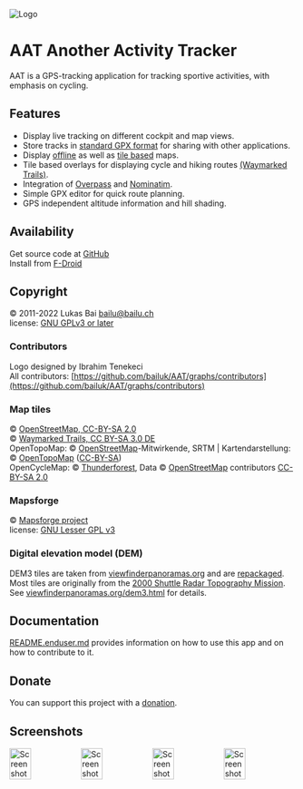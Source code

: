 ![Logo](aat-android/src/main/res/mipmap-xhdpi/ic_launcher.png)

# AAT Another Activity Tracker
AAT is a GPS-tracking application for tracking sportive activities, with emphasis on cycling.

## Features
* Display live tracking on different cockpit and map views.
* Store tracks in [standard GPX format](https://www.topografix.com/gpx.asp) for sharing with other applications.
* Display [offline](https://github.com/mapsforge/mapsforge/blob/master/docs/Mapsforge-Maps.md) as well as [tile based](https://www.openstreetmap.org) maps.
* Tile based overlays for displaying cycle and hiking routes [(Waymarked Trails)](http://www.waymarkedtrails.org/).
* Integration of [Overpass](http://wiki.openstreetmap.org/wiki/Overpass_API) and [Nominatim](http://nominatim.openstreetmap.org).
* Simple GPX editor for quick route planning.
* GPS independent altitude information and hill shading.

## Availability
Get source code at [GitHub](https://github.com/bailuk/AAT)  
Install from [F-Droid](https://f-droid.org/repository/browse/?fdid=ch.bailu.aat)

## Copyright
© 2011-2022 Lukas Bai bailu@bailu.ch  
license: [GNU GPLv3 or later](http://www.gnu.org/licenses/gpl.html)  

### Contributors
Logo designed by Ibrahim Tenekeci  
All contributors: [https://github.com/bailuk/AAT/graphs/contributors](https://github.com/bailuk/AAT/graphs/contributors)

### Map tiles
© [OpenStreetMap, CC-BY-SA 2.0](http://wiki.openstreetmap.org/wiki/Legal_FAQ)  
© [Waymarked Trails, CC BY-SA 3.0 DE](http://waymarkedtrails.org/en/help/legal)  
OpenTopoMap: © [OpenStreetMap](https://www.openstreetmap.org/copyright)-Mitwirkende, SRTM | Kartendarstellung: © [OpenTopoMap](https://opentopomap.org/#map=5/49.000/10.000) ([CC-BY-SA](https://creativecommons.org/licenses/by-sa/3.0/))  
OpenCycleMap: © [Thunderforest](https://www.thunderforest.com/), Data © [OpenStreetMap](https://www.openstreetmap.org/copyright) contributors [CC-BY-SA 2.0](https://creativecommons.org/licenses/by-sa/2.0/)

### Mapsforge
© [Mapsforge project](https://github.com/mapsforge/mapsforge)  
license: [GNU Lesser GPL v3](http://www.gnu.org/licenses/lgpl.html)

### Digital elevation model (DEM)
DEM3 tiles are taken from [viewfinderpanoramas.org](http://viewfinderpanoramas.org) and are [repackaged](https://bailu.ch/dem3).
Most tiles are originally from the [2000 Shuttle Radar Topography Mission](https://wiki.openstreetmap.org/wiki/SRTM).
See [viewfinderpanoramas.org/dem3.html](http://viewfinderpanoramas.org/dem3.html) for details.

## Documentation
[README.enduser.md](README.enduser.md) provides information on how to use this app and on how to contribute to it.

## Donate  
You can support this project with a [donation](https://bailu.ch/aat/donate.html).

## Screenshots
<div style="display:flex;">
<img alt="Screenshot" src="fastlane/metadata/android/en-US/images/phoneScreenshots/screen1.jpg" width="30%">
<img alt="Screenshot" src="fastlane/metadata/android/en-US/images/phoneScreenshots/screen2.jpg" width="30%">
<img alt="Screenshot" src="fastlane/metadata/android/en-US/images/phoneScreenshots/screen3.jpg" width="30%">
<img alt="Screenshot" src="fastlane/metadata/android/en-US/images/phoneScreenshots/screen4.jpg" width="30%">
</div>
